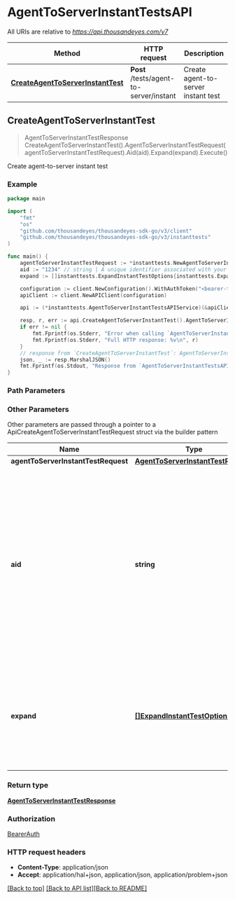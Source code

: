 # AgentToServerInstantTestsAPI

All URIs are relative to *https://api.thousandeyes.com/v7*

Method | HTTP request | Description
------------- | ------------- | -------------
[**CreateAgentToServerInstantTest**](AgentToServerInstantTestsAPI.md#CreateAgentToServerInstantTest) | **Post** /tests/agent-to-server/instant | Create agent-to-server instant test



## CreateAgentToServerInstantTest

> AgentToServerInstantTestResponse CreateAgentToServerInstantTest().AgentToServerInstantTestRequest(agentToServerInstantTestRequest).Aid(aid).Expand(expand).Execute()

Create agent-to-server instant test



### Example

```go
package main

import (
	"fmt"
	"os"
	"github.com/thousandeyes/thousandeyes-sdk-go/v3/client"
	"github.com/thousandeyes/thousandeyes-sdk-go/v3/instanttests"
)

func main() {
	agentToServerInstantTestRequest := *instanttests.NewAgentToServerInstantTestRequest("www.thousandeyes.com", []instanttests.TestAgent{*instanttests.NewTestAgent()}) // AgentToServerInstantTestRequest | 
	aid := "1234" // string | A unique identifier associated with your account group. You can retrieve your `AccountGroupId` from the `/account-groups` endpoint. Note that you must be assigned to the target account group. Specifying this parameter without being assigned to the target account group will result in an error response. (optional)
	expand := []instanttests.ExpandInstantTestOptions{instanttests.ExpandInstantTestOptions("agent")} // []ExpandInstantTestOptions | (Optional) Indicates if the test sub-resources should be expanded. Defaults to no expansion. To expand the `agents` sub-resource, use the query `?expand=agent`. (optional)

	configuration := client.NewConfiguration().WithAuthToken("<bearer-token>")
	apiClient := client.NewAPIClient(configuration)

	api := (*instanttests.AgentToServerInstantTestsAPIService)(&apiClient.Common)

	resp, r, err := api.CreateAgentToServerInstantTest().AgentToServerInstantTestRequest(agentToServerInstantTestRequest).Aid(aid).Expand(expand).Execute()
	if err != nil {
		fmt.Fprintf(os.Stderr, "Error when calling `AgentToServerInstantTestsAPI.CreateAgentToServerInstantTest``: %v\n", err)
		fmt.Fprintf(os.Stderr, "Full HTTP response: %v\n", r)
	}
	// response from `CreateAgentToServerInstantTest`: AgentToServerInstantTestResponse
	json, _ := resp.MarshalJSON()
	fmt.Fprintf(os.Stdout, "Response from `AgentToServerInstantTestsAPI.CreateAgentToServerInstantTest`: %v\n", string(json))
}
```

### Path Parameters



### Other Parameters

Other parameters are passed through a pointer to a ApiCreateAgentToServerInstantTestRequest struct via the builder pattern


Name | Type | Description  | Notes
------------- | ------------- | ------------- | -------------
 **agentToServerInstantTestRequest** | [**AgentToServerInstantTestRequest**](AgentToServerInstantTestRequest.md) |  | 
 **aid** | **string** | A unique identifier associated with your account group. You can retrieve your &#x60;AccountGroupId&#x60; from the &#x60;/account-groups&#x60; endpoint. Note that you must be assigned to the target account group. Specifying this parameter without being assigned to the target account group will result in an error response. | 
 **expand** | [**[]ExpandInstantTestOptions**](ExpandInstantTestOptions.md) | (Optional) Indicates if the test sub-resources should be expanded. Defaults to no expansion. To expand the &#x60;agents&#x60; sub-resource, use the query &#x60;?expand&#x3D;agent&#x60;. | 

### Return type

[**AgentToServerInstantTestResponse**](AgentToServerInstantTestResponse.md)

### Authorization

[BearerAuth](../README.md#BearerAuth)

### HTTP request headers

- **Content-Type**: application/json
- **Accept**: application/hal+json, application/json, application/problem+json

[[Back to top]](#) [[Back to API list]](../README.md#documentation-for-api-endpoints)[[Back to README]](../README.md)

